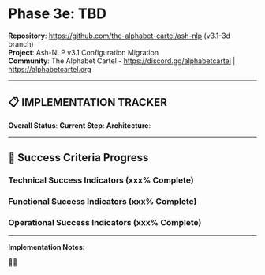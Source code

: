 <!-- ash-nlp/docs/v3.1/phase/3/e/tracker.md -->
<!--
Documentation for Phase 3e for Ash-NLP Service v3.1
FILE VERSION: v3.1-3e-1
LAST MODIFIED: 2025-08-16
PHASE: 3e
CLEAN ARCHITECTURE: v3.1 Compliant
-->
# Phase 3e: TBD

**Repository**: https://github.com/the-alphabet-cartel/ash-nlp (v3.1-3d branch)  
**Project**: Ash-NLP v3.1 Configuration Migration  
**Community**: The Alphabet Cartel - https://discord.gg/alphabetcartel | https://alphabetcartel.org

---

## 📋 **IMPLEMENTATION TRACKER**

**Overall Status**:
**Current Step**:
**Architecture**:

---

## 🎯 **Success Criteria Progress**

### **Technical Success Indicators (xxx% Complete)**

### **Functional Success Indicators (xxx% Complete)**

### **Operational Success Indicators (xxx% Complete)**

---

**Implementation Notes:**

🏳️‍🌈